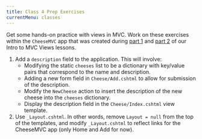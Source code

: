 ```yaml
---
title: Class 4 Prep Exercises
currentMenu: classes
---
```


Get some hands-on practice with views in MVC. Work on these exercises within the `CheeseMVC` app that was created during [part 1](../../videos/intro-to-mvc-views-1/) and [part 2](../../videos/intro-to-mvc-views-2/) of our Intro to MVC Views lessons.

1. Add a `description` field to the application. This will involve:
    - Modifying the static `cheeses` list to be a dictionary with key/value pairs that correspond to the name and description.
    - Adding a new form field in `Cheese/Add.cshtml` to allow for submission of the description.
    - Modify the `NewCheese` action to insert the description of the new cheese into the `cheeses` dictionary.
    - Display the description field in the `Cheese/Index.cshtml` view template.
2. Use `_Layout.cshtml`. In other words, remove `Layout = null` from the top of the templates, and modify `_Layout.cshtml` to reflect links for the CheeseMVC app (only Home and Add for now).
